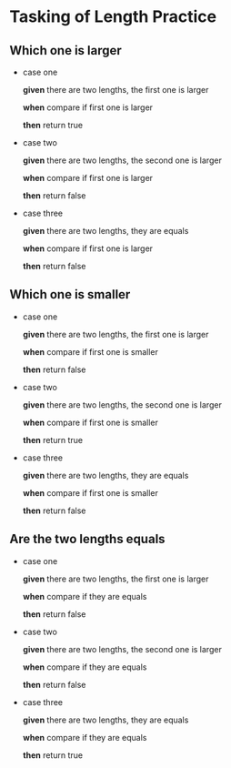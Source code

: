 Tasking of Length Practice
===

## Which one is larger

- case one

  **given** there are two lengths, the first one is larger

  **when** compare if first one is larger

  **then** return true

- case two

  **given** there are two lengths, the second one is larger

  **when** compare if first one is larger

  **then** return false

- case three

  **given** there are two lengths, they are equals
  
  **when** compare if first one is larger
  
  **then** return false

## Which one is smaller
  
- case one

  **given** there are two lengths, the first one is larger
  
  **when** compare if first one is smaller
  
  **then** return false

- case two

  **given** there are two lengths, the second one is larger
  
  **when** compare if first one is smaller
  
  **then** return true

- case three

  **given** there are two lengths, they are equals
  
  **when** compare if first one is smaller
  
  **then** return false

## Are the two lengths equals

- case one

  **given** there are two lengths, the first one is larger
  
  **when** compare if they are equals
  
  **then** return false

- case two

  **given** there are two lengths, the second one is larger
  
  **when** compare if they are equals
  
  **then** return false

- case three

  **given** there are two lengths, they are equals
  
  **when** compare if they are equals
  
  **then** return true